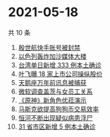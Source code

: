 # 2021-05-18

共 10 条

<!-- BEGIN -->
<!-- 最后更新时间 Tue May 18 2021 08:26:08 GMT+0800 (China Standard Time) -->

1. [殷世航快手账号被封禁](https://www.zhihu.com/search?q=殷世航)
2. [以色列轰炸加沙媒体大楼](https://www.zhihu.com/search?q=以色列)
3. [台湾单日新增 333 例本土确诊](https://www.zhihu.com/search?q=台湾疫情)
4. [叶飞曝 18 家上市公司操纵股价](https://www.zhihu.com/search?q=叶飞)
5. [天鹅座万年前讯息被捕获](https://www.zhihu.com/search?q=天鹅座)
6. [微软调查盖茨与女员工关系](https://www.zhihu.com/search?q=比尔盖茨)
7. [《原神》新角色优菈演示](https://www.zhihu.com/search?q=原神)
8. [马斯克欲提高狗狗币交易效率](https://www.zhihu.com/search?q=马斯克)
9. [恒河不断出现疑似病患浮尸](https://www.zhihu.com/search?q=恒河)
10. [31 省市区新增 5 例本土确诊](https://www.zhihu.com/search?q=31省市区新增)

<!-- END -->
